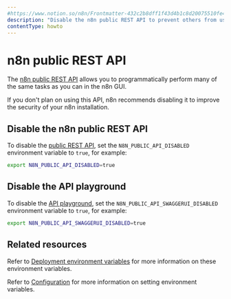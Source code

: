 ```yaml
---
#https://www.notion.so/n8n/Frontmatter-432c2b8dff1f43d4b1c8d20075510fe4
description: "Disable the n8n public REST API to prevent others from using it."
contentType: howto
---
```


# n8n public REST API

The [n8n public REST API](/api/) allows you to programmatically perform many of the same tasks as you can in the n8n GUI.

If you don't plan on using this API, n8n recommends disabling it to improve the security of your n8n installation.

## Disable the n8n public REST API

To disable the [public REST API](/api/), set the `N8N_PUBLIC_API_DISABLED` environment variable to `true`, for example:

```bash
export N8N_PUBLIC_API_DISABLED=true
```

## Disable the API playground

To disable the [API playground](/api/using-api-playground/), set the `N8N_PUBLIC_API_SWAGGERUI_DISABLED` environment variable to `true`, for example:

```bash
export N8N_PUBLIC_API_SWAGGERUI_DISABLED=true
```

## Related resources

Refer to [Deployment environment variables](/hosting/configuration/environment-variables/deployment/) for more information on these environment variables.

Refer to [Configuration](/hosting/configuration/configuration-methods/) for more information on setting environment variables.
